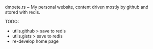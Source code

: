 dmpete.rs
  ~ My personal website, content driven mostly by github and stored with redis.

TODO:
 - utils.github > save to redis
 - utils.gists > save to redis
 - re-develop home page
